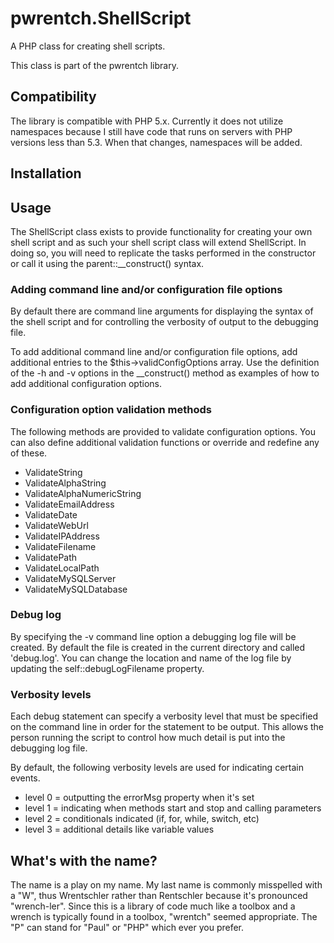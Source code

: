 # pwrentch.ShellScript

A PHP class for creating shell scripts.

This class is part of the pwrentch library.

## Compatibility

The library is compatible with PHP 5.x. Currently it does not utilize
namespaces because I still have code that runs on servers with PHP versions
less than 5.3. When that changes, namespaces will be added.


## Installation



## Usage

The ShellScript class exists to provide functionality for creating your own
shell script and as such your shell script class will extend ShellScript. In
doing so, you will need to replicate the tasks performed in the constructor
or call it using the parent::__construct() syntax.

### Adding command line and/or configuration file options

By default there are command line arguments for displaying the syntax of the
shell script and for controlling the verbosity of output to the debugging file.

To add additional command line and/or configuration file options, add
additional entries to the $this->validConfigOptions array. Use the definition
of the -h and -v options in the __construct() method as examples of how
to add additional configuration options.

### Configuration option validation methods

The following methods are provided to validate configuration options. You can
also define additional validation functions or override and redefine any of
these.

  * ValidateString
  * ValidateAlphaString
  * ValidateAlphaNumericString
  * ValidateEmailAddress
  * ValidateDate
  * ValidateWebUrl
  * ValidateIPAddress
  * ValidateFilename
  * ValidatePath
  * ValidateLocalPath
  * ValidateMySQLServer
  * ValidateMySQLDatabase

### Debug log

By specifying the -v command line option a debugging log file will be created.
By default the file is created in the current directory and called 'debug.log'.
You can change the location and name of the log file by updating the
self::debugLogFilename property.

### Verbosity levels

Each debug statement can specify a verbosity level that must be specified on
the command line in order for the statement to be output. This allows the
person running the script to control how much detail is put into the debugging
log file.

By default, the following verbosity levels are used for indicating certain
events.

  * level 0 = outputting the errorMsg property when it's set
  * level 1 = indicating when methods start and stop and calling parameters
  * level 2 = conditionals indicated (if, for, while, switch, etc)
  * level 3 = additional details like variable values


## What's with the name?

The name is a play on my name. My last name is commonly misspelled with a "W",
thus Wrentschler rather than Rentschler because it's pronounced "wrench-ler".
Since this is a library of code much like a toolbox and a wrench is typically
found in a toolbox, "wrentch" seemed appropriate. The "P" can stand for "Paul"
or "PHP" which ever you prefer.
